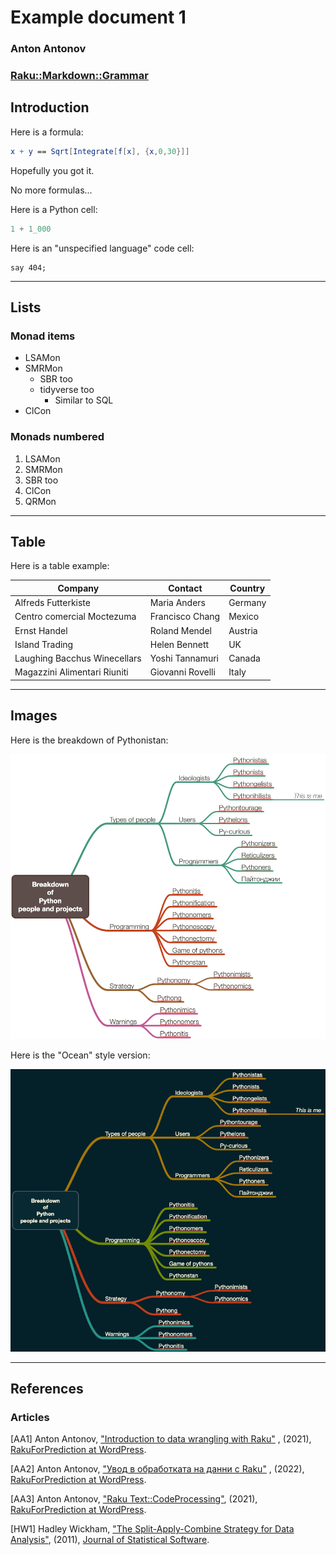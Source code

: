 # Example document 1

### Anton Antonov
### [Raku::Markdown::Grammar](https://github.com/antononcube/Raku-Markdown-Grammar)

## Introduction

Here is a formula:

```mathematica
x + y == Sqrt[Integrate[f[x], {x,0,30}]]
```

Hopefully
you
got it.

No more formulas...

Here is a Python cell:

```python
1 + 1_000 
```

Here is an "unspecified language" code cell:

```
say 404;
```

----

## Lists

### Monad items

- LSAMon
- SMRMon
  - SBR too
  - tidyverse too
    - Similar to SQL
- ClCon

### Monads numbered

1. LSAMon
2. SMRMon
  3. SBR too
4. ClCon
5. QRMon

-------

## Table

Here is a table example:

| Company                      | Contact           | Country |
|------------------------------|-------------------|---------|
| Alfreds Futterkiste          | Maria Anders      | Germany |
| Centro comercial Moctezuma   | Francisco Chang   | Mexico  |
| Ernst Handel                 | Roland Mendel     | Austria |
| Island Trading               | Helen Bennett     | UK      |
| Laughing Bacchus Winecellars | Yoshi Tannamuri   | Canada  |  
| Magazzini Alimentari Riuniti | Giovanni Rovelli  | Italy   |


------

## Images

Here is the breakdown of Pythonistan:

![](https://github.com/antononcube/PythonForPrediction-blog/raw/main/MarkdownDocuments/Diagrams/Breakdown-of-Python-people-and-projects/Breakdown-of-Python-people-and-projects-mind-map.png)

Here is the "Ocean" style version:

![Breakdown](https://github.com/antononcube/PythonForPrediction-blog/raw/main/MarkdownDocuments/Diagrams/Breakdown-of-Python-people-and-projects/Breakdown-of-Python-people-and-projects-mind-map-BW.png)

-----

## References

### Articles

[AA1] Anton Antonov,
["Introduction to data wrangling with Raku"](https://rakuforprediction.wordpress.com/2021/12/31/introduction-to-data-wrangling-with-raku/)
,
(2021),
[RakuForPrediction at WordPress](https://rakuforprediction.wordpress.com).

[AA2] Anton Antonov,
["Увод в обработката на данни с Raku"](https://rakuforprediction.wordpress.com/2022/05/24/увод-в-обработката-на-данни-с-raku/)
,
(2022),
[RakuForPrediction at WordPress](https://rakuforprediction.wordpress.com).

[AA3] Anton Antonov,
["Raku Text::CodeProcessing"](https://rakuforprediction.wordpress.com/2021/07/13/raku-textcodeprocessing/),
(2021),
[RakuForPrediction at WordPress](https://rakuforprediction.wordpress.com).

[HW1] Hadley Wickham,
["The Split-Apply-Combine Strategy for Data Analysis"](https://www.jstatsoft.org/article/view/v040i01),
(2011),
[Journal of Statistical Software](https://www.jstatsoft.org/).
